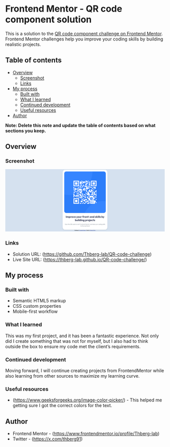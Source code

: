 # Frontend Mentor - QR code component solution

This is a solution to the [QR code component challenge on Frontend Mentor](https://www.frontendmentor.io/challenges/qr-code-component-iux_sIO_H). Frontend Mentor challenges help you improve your coding skills by building realistic projects. 

## Table of contents

- [Overview](#overview)
  - [Screenshot](#screenshot)
  - [Links](#links)
- [My process](#my-process)
  - [Built with](#built-with)
  - [What I learned](#what-i-learned)
  - [Continued development](#continued-development)
  - [Useful resources](#useful-resources)
- [Author](#author)

**Note: Delete this note and update the table of contents based on what sections you keep.**

## Overview

### Screenshot

![](./screenshot.png)

### Links

- Solution URL: (https://github.com/Thberg-lab/QR-code-challenge)
- Live Site URL: (https://thberg-lab.github.io/QR-code-challenge/)

## My process

### Built with

- Semantic HTML5 markup
- CSS custom properties
- Mobile-first workflow

### What I learned

This was my first project, and it has been a fantastic experience. Not only did I create something that was not for myself, but I also had to think outside the box to ensure my code met the client’s requirements.


### Continued development

Moving forward, I will continue creating projects from FrontendMentor while also learning from other sources to maximize my learning curve.

### Useful resources

- (https://www.geeksforgeeks.org/image-color-picker/) - This helped me getting sure I got the correct colors for the text.

## Author

- Frontend Mentor - (https://www.frontendmentor.io/profile/Thberg-lab)
- Twitter - (https://x.com/thberg91)